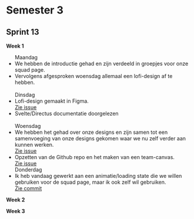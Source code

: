 <h1>Semester 3</h1>

<h2>Sprint 13</h2>

<b>Week 1</b>
<ul>
  Maandag
  <li> We hebben de introductie gehad en zijn verdeeld in groepjes voor onze squad page. </li>
  <li> Vervolgens afgesproken woensdag allemaal een lofi-design af te hebben. </li> 
  <br>
  Dinsdag
  <li> Lofi-design gemaakt in Figma. </li> <a href='https://github.com/rutgerkock/your-tribe-for-life-squad-page/issues/1'>Zie issue</a>
  <li> Svelte/Directus documentatie doorgelezen </li>
  <br>
  Woensdag
  <li> We hebben het gehad over onze designs en zijn samen tot een samenvoeging van onze designs gekomen waar we nu zelf verder aan kunnen werken. </li> <a href='https://github.com/rutgerkock/your-tribe-for-life-squad-page/issues/1](https://github.com/users/rutgerkock/projects/7?pane=issue&itemId=78311249'>Zie issue</a>
  <li> Opzetten van de Github repo en het maken van een team-canvas. </li> <a href='https://github.com/users/rutgerkock/projects/7/views/1?pane=issue&itemId=78310746'>Zie issue</a>
  <br>
  Donderdag
  <li> Ik heb vandaag gewerkt aan een animatie/loading state die we willen gebruiken voor de squad page, maar ik ook zelf wil gebruiken. </li> <a href='[https://github.com/users/rutgerkock/projects/7?pane=issue&itemId=78311249](https://github.com/fdnd-task/your-tribe-for-life-profile-card/commit/8c64582d2b32e64710412be7ff628fc1267759f8)](https://github.com/rutgerkock/i-love-web/compare/7c31f5a3d739044d8b86a45a83dbf0589c609b93...a0b2917078ee7e38f97f35da6e4d05b6c746e5c4)'>Zie commit</a>
</ul>

<b>Week 2</b>

<b>Week 3</b>

